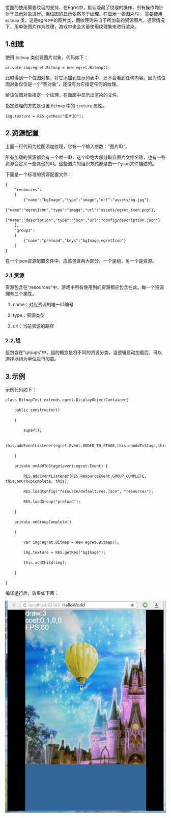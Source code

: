 
位图的使用需要纹理的支持，在Egret中，默认隐藏了纹理的操作，所有操作均针对于显示对象进行。但位图的显示依然基于纹理。在显示一张图片时， 需要使用 `Bitmap` 类，这是egret中的图片类，而纹理则来自于所加载的资源图片。通常情况下，用单张图片作为纹理，游戏中也会大量使用纹理集来进行渲染。

## 1.创建
使用 `Bitmap` 类创建图片对象，代码如下：

```
private img:egret.Bitmap = new egret.Bitmap();
```

此时得到一个位图对象，将它添加到显示列表中，还不会看到任何内容。因为该位图对象仅仅是一个“空对象”，还没有为它指定任何的纹理。

给该位图对象指定一个纹理，在画面中显示出渲染的文件。

指定纹理的方式是设置 `Bitmap` 中的 `texture` 属性。

```
img.texture = RES.getRes("图片ID");
```

## 2.资源配置
上面一行代码为位图添加纹理，它有一个输入参数："图片ID"。

所有加载的资源都会有一个唯一ID，这个ID绝大部分取自图片文件名称，也有一些资源会定义一些其他的ID。这些图片的组织方式都是由一个json文件描述的。

下面是一个标准的资源配置文件：

```
{
    "resources":
    [
        {"name":"bgImage","type":"image","url":"assets/bg.jpg"},
        {"name":"egretIcon","type":"image","url":"assets/egret_icon.png"},
        {"name":"description","type":"json","url":"config/description.json"}
    ],
    "groups":
    [
        {"name":"preload","keys":"bgImage,egretIcon"}
    ]
}
```

在一个json资源配置文件中，应该包含两大部分，一个是组，另一个是资源。

### 2.1.资源

资源包含在“resources”中，游戏中所有使用到的资源都应包含在此。每一个资源拥有三个属性。

1. name：对应资源的唯一ID编号

2. type：资源类型

3. url：当前资源的路径

### 2.2.组

组包含在“groups”中，组的概念是将不同的资源分类，当逻辑启动加载后，可以选择以组为单位进行加载。 

## 3.示例

示例代码如下：

```
class BitmapTest extends egret.DisplayObjectContainer{

    public constructor()

    {

        super();

        this.addEventListener(egret.Event.ADDED_TO_STAGE,this.onAddToStage,this);

    }

    private onAddToStage(event:egret.Event) {

        RES.addEventListener(RES.ResourceEvent.GROUP_COMPLETE, this.onGroupComplete, this);

        RES.loadConfig("resource/default.res.json", "resource/");

        RES.loadGroup("preload");

    }

    private onGroupComplete()

    {

        var img:egret.Bitmap = new egret.Bitmap();

        img.texture = RES.getRes("bgImage");

        this.addChild(img);

    }

}
```

编译运行后，效果如下图：

![](56614ea87fa1a.jpg)




